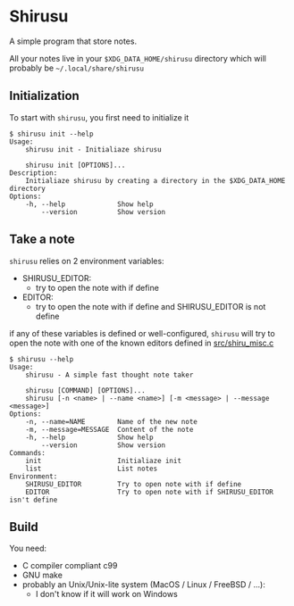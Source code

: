 # Shirusu

A simple program that store notes.

All your notes live in your ```$XDG_DATA_HOME/shirusu``` directory which will
probably be ```~/.local/share/shirusu```

## Initialization

To start with ```shirusu```, you first need to initialize it
```
$ shirusu init --help
Usage:
    shirusu init - Initialiaze shirusu

    shirusu init [OPTIONS]...
Description:
    Initialiaze shirusu by creating a directory in the $XDG_DATA_HOME directory
Options:
    -h, --help             Show help
        --version          Show version
``` 

## Take a note

```shirusu``` relies on 2 environment variables:
- SHIRUSU_EDITOR:
    - try to open the note with if define
- EDITOR:
    - try to open the note with if define and SHIRUSU_EDITOR is not define

if any of these variables is defined or well-configured,
```shirusu``` will try to open the note with one of the known editors defined 
in [src/shiru_misc.c](src/shiru_misc.c)

``` 
$ shirusu --help
Usage:
    shirusu - A simple fast thought note taker

    shirusu [COMMAND] [OPTIONS]...
    shirusu [-n <name> | --name <name>] [-m <message> | --message <message>]
Options:
    -n, --name=NAME        Name of the new note
    -m, --message=MESSAGE  Content of the note
    -h, --help             Show help
        --version          Show version
Commands:
    init                   Initialiaze init
    list                   List notes
Environment:
    SHIRUSU_EDITOR         Try to open note with if define
    EDITOR                 Try to open note with if SHIRUSU_EDITOR isn't define
```

## Build

You need:
- C compiler compliant c99
- GNU make
- probably an Unix/Unix-lite system (MacOS / Linux / FreeBSD / ...):
    - I don't know if it will work on Windows
    


